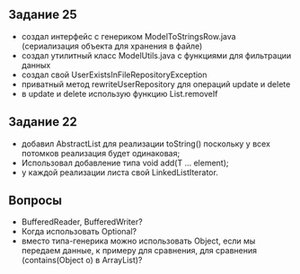 ## Задание 25
* создал интерфейс с генериком ModelToStringsRow.java (сериализация объекта для хранения в файле)
* создал утилитный класс ModelUtils.java с функциями для фильтрации данных  
* создал свой UserExistsInFileRepositoryException
* приватный метод rewriteUserRepository для операций update и delete
* в update и delete использую функцию List<T>.removeIf

## Задание 22
* добавил AbstractList для реализации toString() поскольку у всех потомков реализация будет одинаковая;
* Использовал добавление типа void add(T ... element);
* у каждой реализации листа свой LinkedListIterator. 

## Вопросы
* BufferedReader, BufferedWriter?
* Когда использовать Optional?
* вместо типа-генерика <T> можно использовать Object, если мы передаем данные, к примеру для сравнения, для сравнения (contains(Object o) в ArrayList)?
